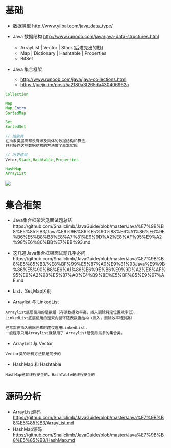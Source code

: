 # 基础

- 数据类型 <http://www.yiibai.com/java_data_type/>
- Java 数据结构 <http://www.runoob.com/java/java-data-structures.html>

  - ArrayList | Vector | Stack(后进先出的栈)
  - Map | Dictionary | Hashtable | Properties
  - BitSet

- Java 集合框架 
  - <http://www.runoob.com/java/java-collections.html>
  - https://juejin.im/post/5a2f80a3f265da430406962a

```java
Collection

Map 
Map.Entry 
SortedMap

Set
SortedSet

// 抽象类
在抽象类层面都没有涉及具体的数据结构和算法，
只对操作这些数据结构的方法做了基本实现

// 历史遗留
Vetor,Stack,Hashtable,Properties

HashMap 
ArrayList
```

![](http://www.runoob.com/wp-content/uploads/2014/01/java-coll.png)

# 集合框架

- Java集合框架常见面试题总结https://github.com/Snailclimb/JavaGuide/blob/master/Java%E7%9B%B8%E5%85%B3/Java%E9%9B%86%E5%90%88%E6%A1%86%E6%9E%B6%E5%B8%B8%E8%A7%81%E9%9D%A2%E8%AF%95%E9%A2%98%E6%80%BB%E7%BB%93.md

- 这几道Java集合框架面试题几乎必问https://github.com/Snailclimb/JavaGuide/blob/master/Java%E7%9B%B8%E5%85%B3/%E8%BF%99%E5%87%A0%E9%81%93Java%E9%9B%86%E5%90%88%E6%A1%86%E6%9E%B6%E9%9D%A2%E8%AF%95%E9%A2%98%E5%87%A0%E4%B9%8E%E5%BF%85%E9%97%AE.md

- List，Set,Map区别
- Arraylist 与 LinkedList 

```
Arraylist底层使用的是数组（存读数据效率高，插入删除特定位置效率低），
LinkedList底层使用的是双向循环链表数据结构（插入，删除效率特别高）

经常需要插入删除元素时建议选用LinkedList.
一般程序只用Arraylist就够用了 Arraylist是使用最多的集合类。
```

- ArrayList 与 Vector 

```
Vector类的所有方法都是同步的
```

- HashMap 和 Hashtable 

```
HashMap是非线程安全的，HashTable是线程安全的
```

# 源码分析 

- ArrayList源码 https://github.com/Snailclimb/JavaGuide/blob/master/Java%E7%9B%B8%E5%85%B3/ArrayList.md
- HashMap源码 https://github.com/Snailclimb/JavaGuide/blob/master/Java%E7%9B%B8%E5%85%B3/HashMap.md